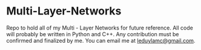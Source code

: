 # Multi-Layer-Networks
Repo to hold all of my Multi - Layer Networks for future reference. All code will probably be written in Python and C++. Any contribution must be confirmed and finalized by me. You can email me at leduylamc@gmail.com. 
